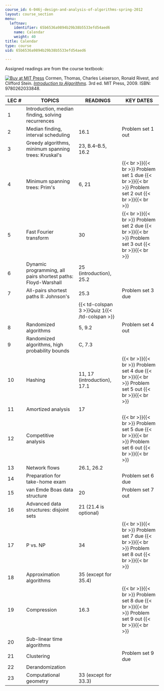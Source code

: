 ```yaml
---
course_id: 6-046j-design-and-analysis-of-algorithms-spring-2012
layout: course_section
menu:
  leftnav:
    identifier: 65b6536a9894b29b38b5533efd54aed6
    name: Calendar
    weight: 40
title: Calendar
type: course
uid: 65b6536a9894b29b38b5533efd54aed6

---
```


Assigned readings are from the course textbook:

[![Buy at MIT Press](/images/mp_logo.gif)](https://mitpress.mit.edu/9780262033848) Cormen, Thomas, Charles Leiserson, Ronald Rivest, and Clifford Stein. [_Introduction to Algorithms_](https://mitpress.mit.edu/9780262033848). 3rd ed. MIT Press, 2009. ISBN: 9780262033848.

| LEC # | TOPICS | READINGS | KEY DATES |
| --- | --- | --- | --- |
| 1 | Introduction, median finding, solving recurrences | &nbsp; |
| 2 | Median finding, interval scheduling | 16.1 | Problem set 1 out |
| 3 | Greedy algorithms, minimum spanning trees: Kruskal's | 23, B.4–B.5, 16.2 | &nbsp; |
| 4 | Minimum spanning trees: Prim's | 6, 21 |  {{< br >}}{{< br >}} Problem set 1 due {{< br >}}{{< br >}} Problem set 2 out {{< br >}}{{< br >}}  |
| 5 | Fast Fourier transform | 30 |  {{< br >}}{{< br >}} Problem set 2 due {{< br >}}{{< br >}} Problem set 3 out {{< br >}}{{< br >}}  |
| 6 | Dynamic programming, all pairs shortest paths: Floyd-Warshall | 25 (introduction), 25.2 | &nbsp; |
| 7 | All-pairs shortest paths II: Johnson's | 25.3 | Problem set 3 due |
| &nbsp; || {{< td-colspan 3 >}}Quiz 1{{< /td-colspan >}} |||
| 8 | Randomized algorithms | 5, 9.2 | Problem set 4 out |
| 9 | Randomized algorithms, high probability bounds | C, 7.3 | &nbsp; |
| 10 | Hashing | 11, 17 (introduction), 17.1 |  {{< br >}}{{< br >}} Problem set 4 due {{< br >}}{{< br >}} Problem set 5 out {{< br >}}{{< br >}}  |
| 11 | Amortized analysis | 17 | &nbsp; |
| 12 | Competitive analysis | &nbsp; |  {{< br >}}{{< br >}} Problem set 5 due {{< br >}}{{< br >}} Problem set 6 out {{< br >}}{{< br >}}  |
| 13 | Network flows | 26.1, 26.2 | &nbsp; |
| 14 | Preparation for take-home exam | &nbsp; | Problem set 6 due | {{< br >}}{{< br >}} | &nbsp; || {{< td-colspan 3 >}}Quiz 2 (take-home){{< /td-colspan >}} |||
| 15 | van Emde Boas data structure | 20 | Problem set 7 out |
| 16 | Advanced data structures: disjoint sets | 21 (21.4 is optional) | &nbsp; |
| 17 | P vs. NP | 34 |  {{< br >}}{{< br >}} Problem set 7 due {{< br >}}{{< br >}} Problem set 8 out {{< br >}}{{< br >}}  |
| 18 | Approximation algorithms | 35 (except for 35.4) | &nbsp; |
| 19 | Compression | 16.3 |  {{< br >}}{{< br >}} Problem set 8 due {{< br >}}{{< br >}} Problem set 9 out {{< br >}}{{< br >}}  |
| 20 | Sub-linear time algorithms | &nbsp; |
| 21 | Clustering | &nbsp; | Problem set 9 due |
| 22 | Derandomization | &nbsp; |
| 23 | Computational geometry | 33 (except for 33.3) |